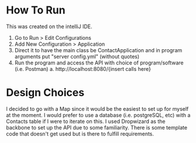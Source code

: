 # How To Run

This was created on the intelliJ IDE.

1. Go to Run > Edit Configurations 
2. Add New Configuration > Application
3. Direct it to have the main class be ContactApplication and in program arguments put "server config.yml" (without quotes)
4. Run the program and access the API with choice of program/software (i.e. Postman)
	a. http://localhost:8080/{insert calls here}

# Design Choices

I decided to go with a Map since it would be the easiest to set up for myself at the moment. 
I would prefer to use a database (i.e. postgreSQL, etc) with a Contacts table if I were to iterate on this.
I used Dropwizard as the backbone to set up the API due to some familiarity. There is some template code that doesn't get used but is there to fulfill requirements.